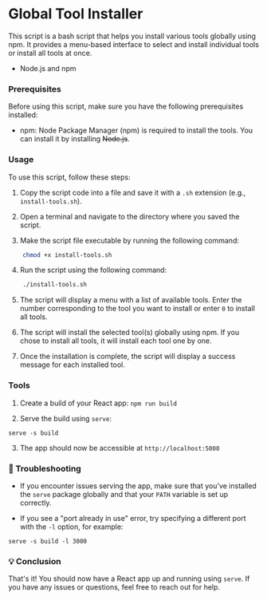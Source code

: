 # Global Tool Installer
This script is a bash script that helps you install various tools globally using npm. It provides a menu-based interface to select and install individual tools or install all tools at once.
- Node.js and npm

### Prerequisites
Before using this script, make sure you have the following prerequisites installed:

- npm: Node Package Manager (npm) is required to install the tools. You can install it by installing ~~Node.js~~.

### Usage
To use this script, follow these steps:
1. Copy the script code into a file and save it with a `.sh` extension (e.g., `install-tools.sh`).

2. Open a terminal and navigate to the directory where you saved the script.

3. Make the script file executable by running the following command:
```bash
    chmod +x install-tools.sh
```

4. Run the script using the following command:
```bash
    ./install-tools.sh
```

5. The script will display a menu with a list of available tools. Enter the number corresponding to the tool you want to install or enter `0` to install all tools.

6. The script will install the selected tool(s) globally using npm. If you chose to install all tools, it will install each tool one by one.

7. Once the installation is complete, the script will display a success message for each installed tool.

### Tools
1. Create a build of your React app: `npm run build`

2. Serve the build using `serve`:

```shell
serve -s build
```

3. The app should now be accessible at `http://localhost:5000`

### 🐛 Troubleshooting
- If you encounter issues serving the app, make sure that you've installed the `serve` package globally and that your `PATH` variable is set up correctly.

- If you see a "port already in use" error, try specifying a different port with the `-l` option, for example:

```shell
serve -s build -l 3000
```

### 💡 Conclusion
That's it! You should now have a React app up and running using `serve`. If you have any issues or questions, feel free to reach out for help.
